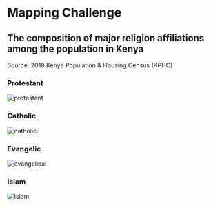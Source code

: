 # Mapping Challenge

## The composition of major religion affiliations among the population in Kenya
Source: 2019 Kenya Population & Housing Census (KPHC)

### Protestant
![protestant](https://user-images.githubusercontent.com/20558188/235110056-10a65ed9-b907-4d3b-a742-5b431d68bdc2.png)

### Catholic
![catholic](https://user-images.githubusercontent.com/20558188/235110081-be49f1ca-141c-4e05-bd38-889ee91ee3d6.png)

### Evangelic
![evangelical](https://user-images.githubusercontent.com/20558188/235110085-0b2c2297-a253-40f8-a9c2-ef2dea2c219e.png)

### Islam
![Islam](https://user-images.githubusercontent.com/20558188/235110093-3729269b-0408-4b5b-95f7-572c0a94aa50.png)
